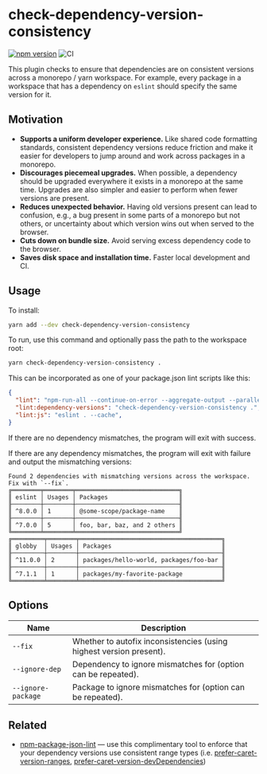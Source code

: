 # check-dependency-version-consistency

[![npm version](https://badge.fury.io/js/check-dependency-version-consistency.svg)](https://badge.fury.io/js/check-dependency-version-consistency)
![CI](https://github.com/bmish/check-dependency-version-consistency/workflows/CI/badge.svg)

This plugin checks to ensure that dependencies are on consistent versions across a monorepo / yarn workspace. For example, every package in a workspace that has a dependency on `eslint` should specify the same version for it.

## Motivation

* **Supports a uniform developer experience.** Like shared code formatting standards, consistent dependency versions reduce friction and make it easier for developers to jump around and work across packages in a monorepo.
* **Discourages piecemeal upgrades.** When possible, a dependency should be upgraded everywhere it exists in a monorepo at the same time. Upgrades are also simpler and easier to perform when fewer versions are present.
* **Reduces unexpected behavior.** Having old versions present can lead to confusion, e.g., a bug present in some parts of a monorepo but not others, or uncertainty about which version wins out when served to the browser.
* **Cuts down on bundle size.** Avoid serving excess dependency code to the browser.
* **Saves disk space and installation time.** Faster local development and CI.

## Usage

To install:

```sh
yarn add --dev check-dependency-version-consistency
```

To run, use this command and optionally pass the path to the workspace root:

```sh
yarn check-dependency-version-consistency .
```

This can be incorporated as one of your package.json lint scripts like this:

```json
{
  "lint": "npm-run-all --continue-on-error --aggregate-output --parallel lint:*",
  "lint:dependency-versions": "check-dependency-version-consistency .",
  "lint:js": "eslint . --cache",
}
```

If there are no dependency mismatches, the program will exit with success.

If there are any dependency mismatches, the program will exit with failure and output the mismatching versions:

```pt
Found 2 dependencies with mismatching versions across the workspace. Fix with `--fix`.
╔════════╤════════╤═════════════════════════════╗
║ eslint │ Usages │ Packages                    ║
╟────────┼────────┼─────────────────────────────╢
║ ^8.0.0 │ 1      │ @some-scope/package-name    ║
╟────────┼────────┼─────────────────────────────╢
║ ^7.0.0 │ 5      │ foo, bar, baz, and 2 others ║
╚════════╧════════╧═════════════════════════════╝
╔═════════╤════════╤════════════════════════════════════════╗
║ globby  │ Usages │ Packages                               ║
╟─────────┼────────┼────────────────────────────────────────╢
║ ^11.0.0 │ 2      │ packages/hello-world, packages/foo-bar ║
╟─────────┼────────┼────────────────────────────────────────╢
║ ^7.1.1  │ 1      │ packages/my-favorite-package           ║
╚═════════╧════════╧════════════════════════════════════════╝
```

## Options

| Name | Description |
| --- | --- |
| `--fix` | Whether to autofix inconsistencies (using highest version present). |
| `--ignore-dep` | Dependency to ignore mismatches for (option can be repeated). |
| `--ignore-package` | Package to ignore mismatches for (option can be repeated). |

## Related

* [npm-package-json-lint](https://github.com/tclindner/npm-package-json-lint) — use this complimentary tool to enforce that your dependency versions use consistent range types (i.e. [prefer-caret-version-ranges](https://npmpackagejsonlint.org/docs/en/rules/dependencies/prefer-caret-version-dependencies), [prefer-caret-version-devDependencies](https://npmpackagejsonlint.org/docs/en/rules/dependencies/prefer-caret-version-devdependencies))

